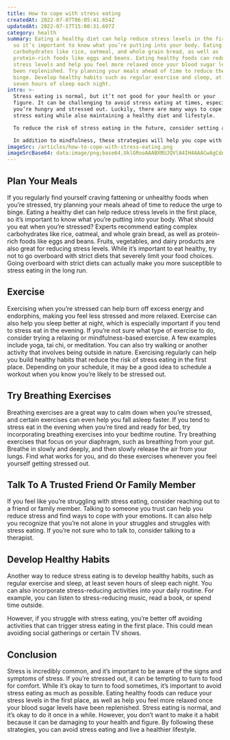 ```yaml
---
title: How to cope with stress eating
createdAt: 2022-07-07T06:05:41.654Z
updatedAt: 2022-07-17T15:00:31.697Z
category: health
summary: Eating a healthy diet can help reduce stress levels in the first place,
  so it’s important to know what you’re putting into your body. Eating complex
  carbohydrates like rice, oatmeal, and whole grain bread, as well as
  protein-rich foods like eggs and beans. Eating healthy foods can reduce your
  stress levels and help you feel more relaxed once your blood sugar levels have
  been replenished. Try planning your meals ahead of time to reduce the urge to
  binge. Develop healthy habits such as regular exercise and sleep, at least
  seven hours of sleep each night.
intro: >-
  Stress eating is normal, but it’t not good for your health or your
  figure. It can be challenging to avoid stress eating at times, especially when
  you’re hungry and stressed out. Luckily, there are many ways to cope with
  stress eating while also maintaining a healthy diet and lifestyle. 

  To reduce the risk of stress eating in the future, consider setting aside time every day to practice mindfulness. Mindfulness involves present-moment awareness and acknowledging your thoughts and feelings without judgment. Practicing mindfulness helps you become more aware of what you’re feeling so that you can identify the first signs of stress eating before it gets out of hand.

  In addition to mindfulness, these strategies will help you cope with stress eating while also reducing its likelihood in the future.
imageSrc: /articles/how-to-cope-with-stress-eating.png
imageSrcBase64: data:image/png;base64,UklGRooAAABXRUJQVlA4IH4AAACwAgCdASoKAAoAAUAmJQBOgnAC5ZYBZ8JxJp9EskQA/PBvze9PGUSvceZtU5VzKviEjCuj8Fie5sToCQ8v+fv8wgdCHi8mkyaJdkrCC+JM/+fGPf1TJHFsA4euZb+WFyAdiAJ2iz38YiKDyMmk7JJib7k+yzY49VxESLAAAAA=
---
```


## Plan Your Meals

If you regularly find yourself craving fattening or unhealthy foods when you’re stressed, try planning your meals ahead of time to reduce the urge to binge. Eating a healthy diet can help reduce stress levels in the first place, so it’s important to know what you’re putting into your body.
What should you eat when you’re stressed? Experts recommend eating complex carbohydrates like rice, oatmeal, and whole grain bread, as well as protein-rich foods like eggs and beans. Fruits, vegetables, and dairy products are also great for reducing stress levels.
While it’s important to eat healthy, try not to go overboard with strict diets that severely limit your food choices. Going overboard with strict diets can actually make you more susceptible to stress eating in the long run.

## Exercise

Exercising when you’re stressed can help burn off excess energy and endorphins, making you feel less stressed and more relaxed. Exercise can also help you sleep better at night, which is especially important if you tend to stress eat in the evening.
If you’re not sure what type of exercise to do, consider trying a relaxing or mindfulness-based exercise. A few examples include yoga, tai chi, or meditation. You can also try walking or another activity that involves being outside in nature.
Exercising regularly can help you build healthy habits that reduce the risk of stress eating in the first place. Depending on your schedule, it may be a good idea to schedule a workout when you know you’re likely to be stressed out.

## Try Breathing Exercises

Breathing exercises are a great way to calm down when you’re stressed, and certain exercises can even help you fall asleep faster. If you tend to stress eat in the evening when you’re tired and ready for bed, try incorporating breathing exercises into your bedtime routine.
Try breathing exercises that focus on your diaphragm, such as breathing from your gut. Breathe in slowly and deeply, and then slowly release the air from your lungs. Find what works for you, and do these exercises whenever you feel yourself getting stressed out.

## Talk To A Trusted Friend Or Family Member

If you feel like you’re struggling with stress eating, consider reaching out to a friend or family member. Talking to someone you trust can help you reduce stress and find ways to cope with your emotions.
It can also help you recognize that you’re not alone in your struggles and struggles with stress eating. If you’re not sure who to talk to, consider talking to a therapist.

## Develop Healthy Habits

Another way to reduce stress eating is to develop healthy habits, such as regular exercise and sleep, at least seven hours of sleep each night. You can also incorporate stress-reducing activities into your daily routine. For example, you can listen to stress-reducing music, read a book, or spend time outside.

However, if you struggle with stress eating, you’re better off avoiding activities that can trigger stress eating in the first place. This could mean avoiding social gatherings or certain TV shows.

## Conclusion

Stress is incredibly common, and it’s important to be aware of the signs and symptoms of stress. If you’re stressed out, it can be tempting to turn to food for comfort.
While it’s okay to turn to food sometimes, it’s important to avoid stress eating as much as possible. Eating healthy foods can reduce your stress levels in the first place, as well as help you feel more relaxed once your blood sugar levels have been replenished.
Stress eating is normal, and it’s okay to do it once in a while. However, you don’t want to make it a habit because it can be damaging to your health and figure. By following these strategies, you can avoid stress eating and live a healthier lifestyle.
